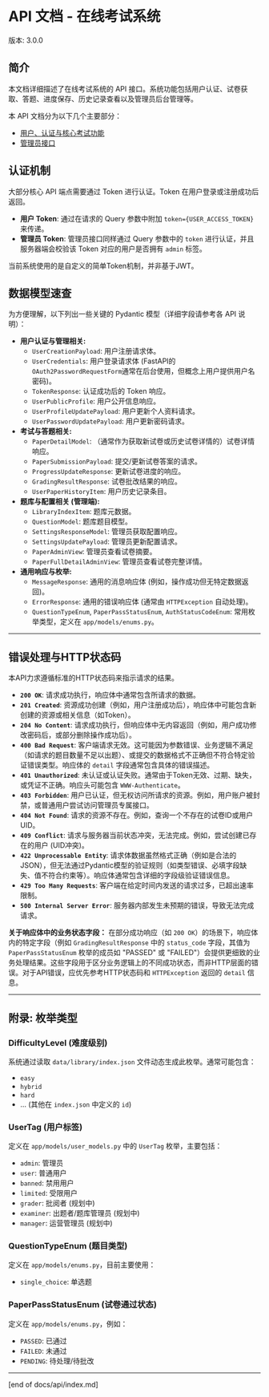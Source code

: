 # API 文档 - 在线考试系统

版本: 3.0.0

## 简介

本文档详细描述了在线考试系统的 API 接口。系统功能包括用户认证、试卷获取、答题、进度保存、历史记录查看以及管理员后台管理等。

本 API 文档分为以下几个主要部分：

-   [用户、认证与核心考试功能](./user_exam.md)
-   [管理员接口](./admin.md)

## 认证机制

大部分核心 API 端点需要通过 Token 进行认证。Token 在用户登录或注册成功后返回。

-   **用户 Token**: 通过在请求的 Query 参数中附加 `token={USER_ACCESS_TOKEN}` 来传递。
-   **管理员 Token**: 管理员接口同样通过 Query 参数中的 `token` 进行认证，并且服务器端会校验该 Token 对应的用户是否拥有 `admin` 标签。

当前系统使用的是自定义的简单Token机制，并非基于JWT。

## 数据模型速查

为方便理解，以下列出一些关键的 Pydantic 模型（详细字段请参考各 API 说明）：

-   **用户认证与管理相关:**
    -   `UserCreationPayload`: 用户注册请求体。
    -   `UserCredentials`: 用户登录请求体 (FastAPI的`OAuth2PasswordRequestForm`通常在后台使用，但概念上用户提供用户名密码)。
    -   `TokenResponse`: 认证成功后的 Token 响应。
    -   `UserPublicProfile`: 用户公开信息响应。
    -   `UserProfileUpdatePayload`: 用户更新个人资料请求。
    -   `UserPasswordUpdatePayload`: 用户更新密码请求。
-   **考试与答题相关:**
    -   `PaperDetailModel`: （通常作为获取新试卷或历史试卷详情的）试卷详情响应。
    -   `PaperSubmissionPayload`: 提交/更新试卷答案的请求。
    -   `ProgressUpdateResponse`: 更新试卷进度的响应。
    -   `GradingResultResponse`: 试卷批改结果的响应。
    -   `UserPaperHistoryItem`: 用户历史记录条目。
-   **题库与配置相关 (管理端):**
    -   `LibraryIndexItem`: 题库元数据。
    -   `QuestionModel`: 题库题目模型。
    -   `SettingsResponseModel`: 管理员获取配置响应。
    -   `SettingsUpdatePayload`: 管理员更新配置请求。
    -   `PaperAdminView`: 管理员查看试卷摘要。
    -   `PaperFullDetailAdminView`: 管理员查看试卷完整详情。
-   **通用响应与枚举:**
    -   `MessageResponse`: 通用的消息响应体 (例如，操作成功但无特定数据返回)。
    -   `ErrorResponse`: 通用的错误响应体 (通常由 `HTTPException` 自动处理)。
    -   `QuestionTypeEnum`, `PaperPassStatusEnum`, `AuthStatusCodeEnum`: 常用枚举类型，定义在 `app/models/enums.py`。

---

## 错误处理与HTTP状态码

本API力求遵循标准的HTTP状态码来指示请求的结果。

-   **`200 OK`**: 请求成功执行，响应体中通常包含所请求的数据。
-   **`201 Created`**: 资源成功创建（例如，用户注册成功后），响应体中可能包含新创建的资源或相关信息（如Token）。
-   **`204 No Content`**: 请求成功执行，但响应体中无内容返回（例如，用户成功修改密码后，或部分删除操作成功后）。
-   **`400 Bad Request`**: 客户端请求无效。这可能因为参数错误、业务逻辑不满足（如请求的题目数量不足以出题）、或提交的数据格式不正确但不符合特定验证错误类型。响应体的 `detail` 字段通常包含具体的错误描述。
-   **`401 Unauthorized`**: 未认证或认证失败。通常由于Token无效、过期、缺失，或凭证不正确。响应头可能包含 `WWW-Authenticate`。
-   **`403 Forbidden`**: 用户已认证，但无权访问所请求的资源。例如，用户账户被封禁，或普通用户尝试访问管理员专属接口。
-   **`404 Not Found`**: 请求的资源不存在。例如，查询一个不存在的试卷ID或用户UID。
-   **`409 Conflict`**: 请求与服务器当前状态冲突，无法完成。例如，尝试创建已存在的用户 (UID冲突)。
-   **`422 Unprocessable Entity`**: 请求体数据虽然格式正确（例如是合法的JSON），但无法通过Pydantic模型的验证规则（如类型错误、必填字段缺失、值不符合约束等）。响应体通常包含详细的字段级验证错误信息。
-   **`429 Too Many Requests`**: 客户端在给定时间内发送的请求过多，已超出速率限制。
-   **`500 Internal Server Error`**: 服务器内部发生未预期的错误，导致无法完成请求。

**关于响应体中的业务状态字段：**
在部分成功响应（如 `200 OK`）的场景下，响应体内的特定字段（例如 `GradingResultResponse` 中的 `status_code` 字段，其值为 `PaperPassStatusEnum` 枚举的成员如 "PASSED" 或 "FAILED"）会提供更细致的业务处理结果。这些字段用于区分业务逻辑上的不同成功状态，而非HTTP层面的错误。对于API错误，应优先参考HTTP状态码和 `HTTPException` 返回的 `detail` 信息。

---

## 附录: 枚举类型

### DifficultyLevel (难度级别)

系统通过读取 `data/library/index.json` 文件动态生成此枚举。通常可能包含：

-   `easy`
-   `hybrid`
-   `hard`
-   ... (其他在 `index.json` 中定义的 `id`)

### UserTag (用户标签)

定义在 `app/models/user_models.py` 中的 `UserTag` 枚举，主要包括：

-   `admin`: 管理员
-   `user`: 普通用户
-   `banned`: 禁用用户
-   `limited`: 受限用户
-   `grader`: 批阅者 (规划中)
-   `examiner`: 出题者/题库管理员 (规划中)
-   `manager`: 运营管理员 (规划中)

### QuestionTypeEnum (题目类型)
定义在 `app/models/enums.py`，目前主要使用：
- `single_choice`: 单选题

### PaperPassStatusEnum (试卷通过状态)
定义在 `app/models/enums.py`，例如：
- `PASSED`: 已通过
- `FAILED`: 未通过
- `PENDING`: 待处理/待批改

---
[end of docs/api/index.md]
